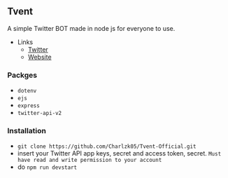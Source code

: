 ## Tvent
A simple Twitter BOT made in node js for everyone to use.

- Links
  - [Twitter](https://twitter.com/AnonymousVent5)
  - [Website](https://bit.ly/3QMf7KO)

### Packges
- ``dotenv``
- ``ejs``
- ``express``
- ``twitter-api-v2``

### Installation
- ``git clone https://github.com/Charlzk05/Tvent-Official.git``
- insert your Twitter API app keys, secret and access token, secret. ``Must have read and write permission to your account``
- do ``npm run devstart``
